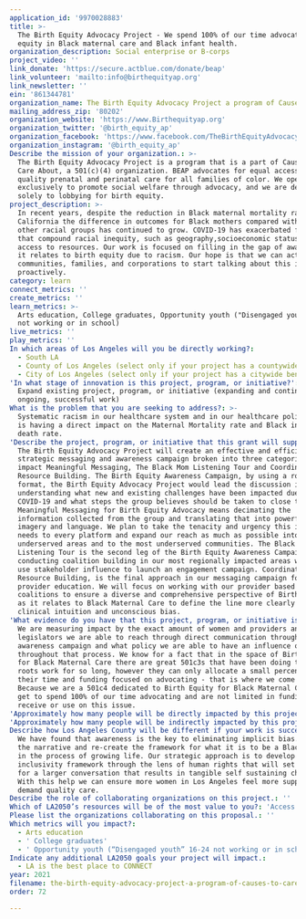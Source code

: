 ```yaml
---
application_id: '9970028883'
title: >-
  The Birth Equity Advocacy Project - We spend 100% of our time advocating for
  equity in Black maternal care and Black infant health.
organization_description: Social enterprise or B-corps
project_video: ''
link_donate: 'https://secure.actblue.com/donate/beap'
link_volunteer: 'mailto:info@birthequityap.org'
link_newsletter: ''
ein: '861344781'
organization_name: The Birth Equity Advocacy Project a program of Causes to Care About
mailing_address_zip: '80202'
organization_website: 'https://www.Birthequityap.org'
organization_twitter: '@birth_equity_ap'
organization_facebook: 'https://www.facebook.com/TheBirthEquityAdvocacyProject'
organization_instagram: '@birth_equity_ap'
Describe the mission of your organization.: >-
  The Birth Equity Advocacy Project is a program that is a part of Causes to
  Care About, a 501(c)(4) organization. BEAP advocates for equal access to
  quality prenatal and perinatal care for all families of color. We operate
  exclusively to promote social welfare through advocacy, and we are dedicated
  solely to lobbying for birth equity.
project_description: >-
  In recent years, despite the reduction in Black maternal mortality rates in
  California the difference in outcomes for Black mothers compared with all
  other racial groups has continued to grow. COVID-19 has exacerbated factors
  that compound racial inequity, such as geography,socioeconomic status, and
  access to resources. Our work is focused on filling in the gap of awareness as
  it relates to birth equity due to racism. Our hope is that we can activate
  communities, families, and corporations to start talking about this issue more
  proactively.
category: learn
connect_metrics: ''
create_metrics: ''
learn_metrics: >-
  Arts education, College graduates, Opportunity youth ("Disengaged youth" 16-24
  not working or in school)
live_metrics: ''
play_metrics: ''
In which areas of Los Angeles will you be directly working?:
  - South LA
  - County of Los Angeles (select only if your project has a countywide benefit)
  - City of Los Angeles (select only if your project has a citywide benefit)
'In what stage of innovation is this project, program, or initiative?': >-
  Expand existing project, program, or initiative (expanding and continuing
  ongoing, successful work)
What is the problem that you are seeking to address?: >-
  Systematic racism in our healthcare system and in our healthcare policy that
  is having a direct impact on the Maternal Mortality rate and Black infant
  death rate.
'Describe the project, program, or initiative that this grant will support to address the problem identified.': >-
  The Birth Equity Advocacy Project will create an effective and efficient
  strategic messaging and awareness campaign broken into three categories of
  impact Meaningful Messaging, The Black Mom Listening Tour and Coordinated
  Resource Building. The Birth Equity Awareness Campaign, by using a roundtable
  format, the Birth Equity Advocacy Project would lead the discussion in
  understanding what new and existing challenges have been impacted due to
  COVID-19 and what steps the group believes should be taken to close the gap.
  Meaningful Messaging for Birth Equity Advocacy means decimating the
  information collected from the group and translating that into powerful
  imagery and language. We plan to take the tenacity and urgency this issue
  needs to every platform and expand our reach as much as possible into the most
  underserved areas and to the most underserved communities. The Black Mom
  Listening Tour is the second leg of the Birth Equity Awareness Campaign. By
  conducting coalition building in our most regionally impacted areas we will
  use stakeholder influence to launch an engagement campaign. Coordinated
  Resource Building, is the final approach in our messaging campaign focused on
  provider education. We will focus on working with our provider based
  coalitions to ensure a diverse and comprehensive perspective of Birth Equity
  as it relates to Black Maternal Care to define the line more clearly between
  clinical intuition and unconscious bias.
'What evidence do you have that this project, program, or initiative is or will be successful, and how will you define and measure success?': >-
  We are measuring impact by the exact amount of women and providers and
  legislators we are able to reach through direct communication through our
  awareness campaign and what policy we are able to have an influence on
  throughout that process. We know for a fact that in the space of Birth Equity
  for Black Maternal Care there are great 501c3s that have been doing the grass
  roots work for so long, however they can only allocate a small percentage of
  their time and funding focused on advocating - that is where we come in!
  Because we are a 501c4 dedicated to Birth Equity for Black Maternal Care we
  get to spend 100% of our time advocating and are not limited in funding we can
  receive or use on this issue.
'Approximately how many people will be directly impacted by this project, program, or initiative?': '25000'
'Approximately how many people will be indirectly impacted by this project, program, or initiative?': '25000'
Describe how Los Angeles County will be different if your work is successful.: >-
  We have found that awareness is the key to eliminating implicit bias. We shift
  the narrative and re-create the framework for what it is to be a Black mother
  in the process of growing life. Our strategic approach is to develop an
  inclusivity framework through the lens of human rights that will set a trend
  for a larger conversation that results in tangible self sustaining change.
  With this help we can ensure more women in Los Angeles feel more supported to
  demand quality care.
Describe the role of collaborating organizations on this project.: ''
Which of LA2050’s resources will be of the most value to you?: 'Access to the LA2050 community,Hosting virtual events or gatherings'
Please list the organizations collaborating on this proposal.: ''
Which metrics will you impact?:
  - Arts education
  - ' College graduates'
  - ' Opportunity youth (“Disengaged youth” 16-24 not working or in school)'
Indicate any additional LA2050 goals your project will impact.:
  - LA is the best place to CONNECT
year: 2021
filename: the-birth-equity-advocacy-project-a-program-of-causes-to-care-about
order: 72

---
```

